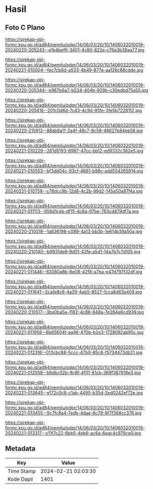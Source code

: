 # Hasil

## Foto C Plano

https://sirekap-obj-formc.kpu.go.id/ad84/pemilu/pdpr/14/06/03/20/10/1406032010019-20240220-205243--e1b4bef6-3401-4c80-822e-c76a3b38aa77.jpg

https://sirekap-obj-formc.kpu.go.id/ad84/pemilu/pdpr/14/06/03/20/10/1406032010019-20240221-010004--fec7cb6d-a533-4b49-877e-aa126c88cdde.jpg

https://sirekap-obj-formc.kpu.go.id/ad84/pemilu/pdpr/14/06/03/20/10/1406032010019-20240220-205344--e987b6a7-b534-404b-929b-c30edbd75a55.jpg

https://sirekap-obj-formc.kpu.go.id/ad84/pemilu/pdpr/14/06/03/20/10/1406032010019-20240220-205416--201c0d6d-7c43-4c9d-95fe-3fe5b7228112.jpg

https://sirekap-obj-formc.kpu.go.id/ad84/pemilu/pdpr/14/06/03/20/10/1406032010019-20240220-215913--88ab8a11-2a4f-48c7-8c58-48627b84ee58.jpg

https://sirekap-obj-formc.kpu.go.id/ad84/pemilu/pdpr/14/06/03/20/10/1406032010019-20240221-010229--261d5193-6987-47cc-bb12-ed9332c362e5.jpg

https://sirekap-obj-formc.kpu.go.id/ad84/pemilu/pdpr/14/06/03/20/10/1406032010019-20240221-010553--bf3dd04c-93cf-4661-b98c-add554265914.jpg

https://sirekap-obj-formc.kpu.go.id/ad84/pemilu/pdpr/14/06/03/20/10/1406032010019-20240221-010758--c78dcc9b-12d8-4c2b-99d2-145a50a87f4a.jpg

https://sirekap-obj-formc.kpu.go.id/ad84/pemilu/pdpr/14/06/03/20/10/1406032010019-20240221-011113--956d1ceb-df15-4c8a-97be-783cd479df7a.jpg

https://sirekap-obj-formc.kpu.go.id/ad84/pemilu/pdpr/14/06/03/20/10/1406032010019-20240220-210018--1a836198-c089-4a13-bb3b-1e61db39a50a.jpg

https://sirekap-obj-formc.kpu.go.id/ad84/pemilu/pdpr/14/06/03/20/10/1406032010019-20240220-210140--b9931de8-9d01-42fe-a5d1-14a7b7c7d105.jpg

https://sirekap-obj-formc.kpu.go.id/ad84/pemilu/pdpr/14/06/03/20/10/1406032010019-20240221-011446--63080a8b-6e08-42f8-a7ba-e47d797f32df.jpg

https://sirekap-obj-formc.kpu.go.id/ad84/pemilu/pdpr/14/06/03/20/10/1406032010019-20240221-011641--2ca1e8c6-4a29-4ab5-8527-1cca8d63a409.jpg

https://sirekap-obj-formc.kpu.go.id/ad84/pemilu/pdpr/14/06/03/20/10/1406032010019-20240220-210517--3ba0ba5a-1182-4c88-848a-7e284e6cd939.jpg

https://sirekap-obj-formc.kpu.go.id/ad84/pemilu/pdpr/14/06/03/20/10/1406032010019-20240221-011956--6b65604f-aa96-470b-b2e3-1728092ab95c.jpg

https://sirekap-obj-formc.kpu.go.id/ad84/pemilu/pdpr/14/06/03/20/10/1406032010019-20240221-012316--013cbc88-5ccc-47b0-85c8-f5734473db21.jpg

https://sirekap-obj-formc.kpu.go.id/ad84/pemilu/pdpr/14/06/03/20/10/1406032010019-20240221-012558--b6dbc52b-9c8f-4f01-81cb-369f367818e3.jpg

https://sirekap-obj-formc.kpu.go.id/ad84/pemilu/pdpr/14/06/03/20/10/1406032010019-20240221-013645--e172c0c8-c1ab-4495-b35d-2ed0242ef72e.jpg

https://sirekap-obj-formc.kpu.go.id/ad84/pemilu/pdpr/14/06/03/20/10/1406032010019-20240221-013455--9c7fc8a4-7edb-4dae-8c79-8f7f368cc376.jpg

https://sirekap-obj-formc.kpu.go.id/ad84/pemilu/pdpr/14/06/03/20/10/1406032010019-20240221-013317--c11f7c22-6bb5-4eb9-ac6a-6eac4c979ce0.jpg


## Metadata

| Key        | Value               |
| ---------- | ------------------- |
| Time Stamp | 2024-02-21 02:03:30 |
| Kode Dapil | 1401                |



